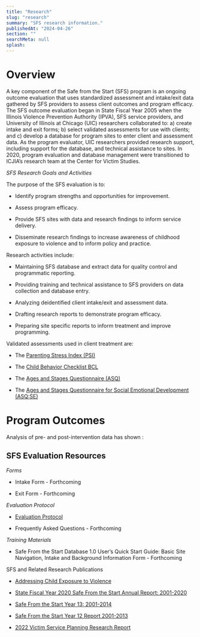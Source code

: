 ```yaml
---
title: "Research"
slug: "research"
summary: "SFS research information."
publishedAt: "2024-04-26"
section: ""
searchMeta: null
splash:
---
```


# Overview

A key component of the Safe from the Start (SFS) program is an ongoing outcome evaluation that uses standardized assessment and intake/exit data gathered by SFS providers to assess client outcomes and program efficacy. The SFS outcome evaluation began in State Fiscal Year 2005 when the Illinois Violence Prevention Authority (IPVA), SFS service providers, and University of Illinois at Chicago (UIC) researchers collaborated to: a) create intake and exit forms; b) select validated assessments for use with clients; and c) develop a database for program sites to enter client and assessment data. As the program evaluator, UIC researchers provided research support, including support for the database, and technical assistance to sites. In 2020, program evaluation and database management were transitioned to ICJIA’s research team at the Center for Victim Studies.

_SFS Research Goals and Activities_

The purpose of the SFS evaluation is to:

- Identify program strengths and opportunities for improvement.

- Assess program efficacy.

- Provide SFS sites with data and research findings to inform service delivery.

- Disseminate research findings to increase awareness of childhood exposure to violence and to inform policy and practice.

Research activities include:

- Maintaining SFS database and extract data for quality control and programmatic reporting.

- Providing training and technical assistance to SFS providers on data collection and database entry.

- Analyzing deidentified client intake/exit and assessment data.

- Drafting research reports to demonstrate program efficacy.

- Preparing site specific reports to inform treatment and improve programming.

Validated assessments used in client treatment are:

- The [Parenting Stress Index (PSI)](https://www.apa.org/pi/about/publications/caregivers/practice-settings/assessment/tools/parenting-stress)

- The [Child Behavior Checklist BCL](https://www.apa.org/depression-guideline/child-behavior-checklist.pdf)

- The [Ages and Stages Questionnaire (ASQ)](https://agesandstages.com/products-pricing/asq3/)

- The [Ages and Stages Questionnaire for Social Emotional Development (ASQ:SE)](https://agesandstages.com/products-pricing/asqse-2/)

# Program Outcomes

Analysis of pre- and post-intervention data has shown :

## SFS Evaluation Resources

_Forms_

- Intake Form - Forthcoming

- Exit Form - Forthcoming

_Evaluation Protocol_

- [Evaluation Protocol](https://agency.icjia-api.cloud/uploads/SFS_Evaluation_Protocol_FINAL_10012024_b9ba78161c.docx)

- Frequently Asked Questions - Forthcoming

_Training Materials_

- Safe From the Start Database 1.0 User’s Quick Start Guide: Basic Site Navigation, Intake and Background Information Form - Forthcoming

SFS and Related Research Publications

- [Addressing Child Exposure to Violence](https://icjia.illinois.gov/researchhub/articles/addressing-child-exposure-to-violence)

- [State Fiscal Year 2020 Safe From the Start Annual Report: 2001-2020](https://icjia.illinois.gov/researchhub/articles/state-fiscal-year-2020-safe-from-the-start-annual-report-2001-2020/)

- [Safe From the Start Year 13: 2001-2014](https://icjia.illinois.gov/about/publications/safe-from-the-start-year-13-2001-2014/)

- [Safe From the Start Year 12 Report 2001-2013](https://icjia.illinois.gov/about/publications/safe-from-the-start-year-12-report-2001-2013/)

- [2022 Victim Service Planning Research Report](https://icjia.illinois.gov/about/publications/2022-victim-service-planning-research-report/)
